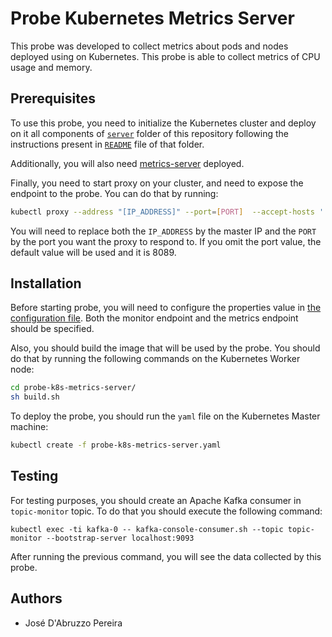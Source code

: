 # Probe Kubernetes Metrics Server

This probe was developed to collect metrics about pods and nodes deployed using on Kubernetes. This probe is able to collect metrics of CPU usage and memory.

## Prerequisites

To use this probe, you need to initialize the Kubernetes cluster and deploy on it all components of [`server`](https://github.com/eubr-atmosphere/tma-framework-m/tree/master/development/server) folder of this repository following the instructions present in [`README`](https://github.com/eubr-atmosphere/tma-framework-m/tree/master/development/server/README.md) file of that folder.

Additionally, you will also need [metrics-server](https://github.com/joseadp/metrics-server) deployed.

Finally, you need to start proxy on your cluster, and need to expose the endpoint to the probe. You can do that by running:

```sh
kubectl proxy --address "[IP_ADDRESS]" --port=[PORT]  --accept-hosts '.*' &
```

You will need to replace both the `IP_ADDRESS` by the master IP and the `PORT` by the port you want the proxy to respond to. If you omit the port value, the default value will be used and it is 8089.

## Installation

Before starting probe, you will need to configure the properties value in [the configuration file](https://github.com/eubr-atmosphere/tma-framework-m/blob/master/development/probes/probe-k8s-metrics-server/src/main/resources/environment.properties). Both the monitor endpoint and the metrics endpoint should be specified.

Also, you should build the image that will be used by the probe. You should do that by running the following commands on the Kubernetes Worker node:

```sh
cd probe-k8s-metrics-server/
sh build.sh
```

To deploy the probe, you should run the `yaml` file on the Kubernetes Master machine:

```sh
kubectl create -f probe-k8s-metrics-server.yaml
```

## Testing
For testing purposes, you should create an Apache Kafka consumer in `topic-monitor` topic. To do that you should execute the following command:

```
kubectl exec -ti kafka-0 -- kafka-console-consumer.sh --topic topic-monitor --bootstrap-server localhost:9093
```

After running the previous command, you will see the data collected by this probe.

## Authors
* José D'Abruzzo Pereira
